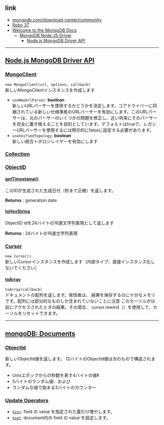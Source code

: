 ## link
- [mongodb.com/download-center/community](https://www.mongodb.com/download-center/community)
- [Robo 3T](https://robomongo.org/)
- [Welcome to the MongoDB Docs](https://docs.mongodb.com/)  
  - [MongoDB Node.JS Driver](https://mongodb.github.io/node-mongodb-native/)  
    - [Node.js MongoDB Driver API](https://mongodb.github.io/node-mongodb-native/3.3/api/)

---

## [Node.js MongoDB Driver API](https://mongodb.github.io/node-mongodb-native/3.3/api/)

### [MongoClient](https://mongodb.github.io/node-mongodb-native/3.3/api/MongoClient.html)  
`new MongoClient(url, options, callback)`  
新しいMongoClientインスタンスを作成します

- `useNewUrlParser`: **boolean**  
  新しいURLパーサーを使用するかどうかを決定します。コアドライバーに同梱されている新しい仕様準拠のURLパーサーを有効にします。このURLパーサーは、元のパーサーのいくつかの問題を修正し、近い将来にそのパーサーを完全に置き換えることを目的としています。デフォルトはtrueで、レガシーURLパーサーを使用するには明示的にfalseに設定する必要があります。  
- `useUnifiedTopology`: **boolean**  
  新しい統合トポロジレイヤーを有効にします

### [Collection](./docs/Collection.md)

### [ObjectID](https://mongodb.github.io/node-mongodb-native/3.3/api/ObjectID.html)

#### [getTimestamp()](https://mongodb.github.io/node-mongodb-native/3.3/api/ObjectID.html#getTimestamp)
このIDが生成された生成日付（秒まで正確）を返します。

**Returns** :
generation date

#### [toHexString](https://mongodb.github.io/node-mongodb-native/3.3/api/ObjectID.html#toHexString)
ObjectID idを24バイトの16進文字列表現として返します

**Returns** :
24バイトの16進文字列表現

### [Cursor](https://mongodb.github.io/node-mongodb-native/3.3/api/Cursor.html)
`new Cursor()`  
新しいCursorインスタンスを作成します（内部タイプ、直接インスタンス化しないでください）

#### [toArray](https://mongodb.github.io/node-mongodb-native/3.3/api/Cursor.html#toArray)
`toArray(callback)`  
ドキュメントの配列を返します。発信者は、 結果を保存するのに十分なメモリです。配列には部分的なものしか含まれていないことに注意 このカーソルが以前にアクセスされたときの結果。その場合、 cursor.rewind（）を使用して、カーソルをリセットできます。


---

## [mongoDB: Documents](https://docs.mongodb.com/)
### [ObjectId](https://docs.mongodb.com/manual/reference/method/ObjectId/)
新しいObjectId値を返します。 12バイトのObjectId値は次のもので構成されます。
- Unixエポックからの秒数を表す4バイトの値¥
- 5バイトのランダム値、および
- ランダムな値で始まる3バイトのカウンター

### [Update Operators](https://docs.mongodb.com/manual/reference/operator/update/)
- [`$inc`](https://docs.mongodb.com/manual/reference/operator/update/inc/#up._S_inc): field の value を指定された量だけ増やします。
- [`$set`](https://docs.mongodb.com/manual/reference/operator/update/set/#up._S_set): document内の field の value を設定します。




